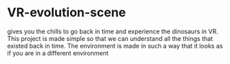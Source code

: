 # VR-evolution-scene

gives you the chills to go back in time and experience the dinosaurs in VR. This project is made simple so that we can understand all the things that existed back in time. The environment is made in such a way that it looks as if you are in a different environment
